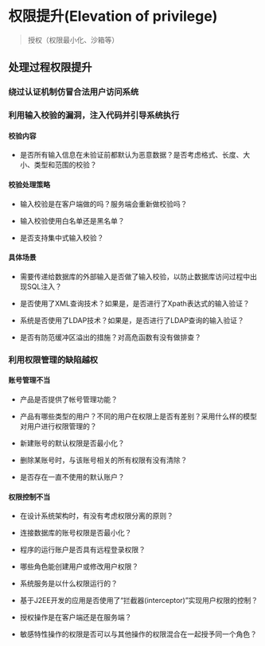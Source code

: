 # 权限提升(Elevation of privilege)

> 授权（权限最小化、沙箱等）

## 处理过程权限提升

### 绕过认证机制仿冒合法用户访问系统

### 利用输入校验的漏洞，注入代码并引导系统执行

#### 校验内容

- 是否所有输入信息在未验证前都默认为恶意数据？是否考虑格式、长度、大小、类型和范围的校验？

#### 校验处理策略

- 输入校验是在客户端做的吗？服务端会重新做校验吗？

- 输入校验使用白名单还是黑名单？

- 是否支持集中式输入校验？

#### 具体场景

- 需要传递给数据库的外部输入是否做了输入校验，以防止数据库访问过程中出现SQL注入？

- 是否使用了XML查询技术？如果是，是否进行了Xpath表达式的输入验证？

- 系统是否使用了LDAP技术？如果是，是否进行了LDAP查询的输入验证？

- 是否有防范缓冲区溢出的措施？对高危函数有没有做排查？

### 利用权限管理的缺陷越权

#### 账号管理不当

- 产品是否提供了帐号管理功能？

- 产品有哪些类型的用户？不同的用户在权限上是否有差别？采用什么样的模型对用户进行权限管理的？

- 新建账号的默认权限是否最小化？

- 删除某账号时，与该账号相关的所有权限有没有清除？

- 是否存在一直不使用的默认账户？

#### 权限控制不当

- 在设计系统架构时，有没有考虑权限分离的原则？

- 连接数据库的账号权限是否最小化？

- 程序的运行账户是否具有远程登录权限？

- 哪些角色能创建用户或修改用户权限？

- 系统服务是以什么权限运行的？

- 基于J2EE开发的应用是否使用了“拦截器(interceptor)”实现用户权限的控制？

- 授权操作是在客户端还是在服务端？

- 敏感特性操作的权限是否可以与其他操作的权限混合在一起授予同一个角色？